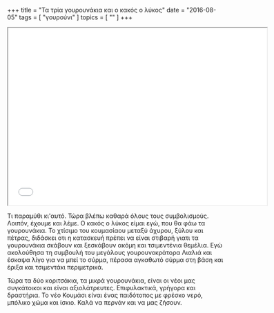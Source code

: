 +++
title = "Τα τρία γουρουνάκια και ο κακός ο λύκος"
date = "2016-08-05"
tags = [ "γουρούνι" ]
topics = [ "" ]
+++

<div class="org-center">
<div class="HTML">
<iframe src="<https://drive.google.com/file/d/0B0u4f2Om_ugScjJrbGR3SEp4dEU/preview>" width="600" height="412"></iframe>

</div>
</div>

Τι παραμύθι κι'αυτό. Τώρα βλέπω καθαρά όλους τους συμβολισμούς. Λοιπόν, έχουμε και λέμε. Ο κακός ο λύκος είμαι εγώ, που θα φάω τα γουρουνάκια. Το χτίσιμο του κουμασίαου μεταξύ άχυρου, ξύλου και πέτρας, διδάσκει οτι η κατασκευή πρέπει να είναι στιβαρή γιατι τα γουρουνάκια σκάβουν και ξεσκάβουν ακόμη και τσιμεντένια θεμέλια. Εγώ ακολούθησα τη συμβουλή του μεγάλους γουρουνοκράτορα Λιαλιά και έσκαψα λίγο για να μπεί το σύρμα, πέρασα αγκαθωτό σύρμα στη βάση και έριξα και τσιμεντάκι περιμετρικά.

Τώρα τα δύο κοριτσάκια, τα μικρά γουρουνάκια, είναι οι νέοι μας συγκάτοικοι και είναι αξιολάτρευτες. Επιφυλακτικά, γρήγορα και δραστήρια. Το νέο Κουμάσι είναι ένας παιδότοπος με φρέσκο νερό, μπόλικο χώμα και ίσκιο. Καλά να περνάν και να μας ζήσουν.
